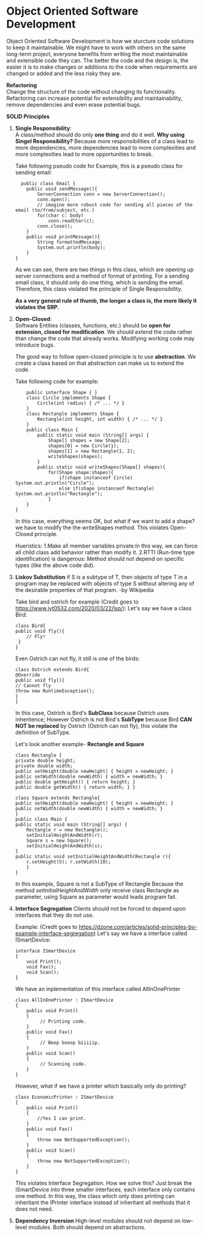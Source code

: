 # Object Oriented Software Development  

Object Oriented Software Development is how we sturcture code solutions to keep it maintainable. We might have to work with others on the same long-term project, everyone benefits from writing the most maintainable and extensible code they can. The better the code and the design is, the easier it is to make changes or additions to the code when requirements are changed or added and the less risky they are.

**Refactoring**  
Change the structure of the code without changing its functionality. Refactoring can increase potential for extensibility and maintainability, remove dependencies and even erase potential bugs.

**SOLID Principles**  
1. **Single Responsibility**:  
   A class/method should do only **one thing** and do it well. 
      **Why using Singel Responsibility?** 
      Because more responsibilities of a class lead to more dependencies, more dependencies lead to more complexities and more complexities lead to more opportunities to break.  

    Take following pseudo code for Example, this is a pseudo class for sending email:
    ```
      public class Email { 
    	public void sendMessage(){ 
    		ServerConnection conn = new ServerConnection(); 
    		conn.open();
    		// imagine more robust code for sending all pieces of the email (to/from/subject, etc.) 
    		for(char c: body) 
    			conn.readChar(c); 
    		conn.close(); 
    	} 
    	public void printMessage(){ 
    		String formattedMessage; 
    		System.out.println(body); 
    	} 
    }
    ```  
    As we can see, there are two things in this class, which are opening up server connections and a method of format of printing. For a sending email class, it should only do one thing, which is sending the email. Therefore, this class violated the principle of Single Responsibility.
    
    **As a very general rule of thumb, the longer a class is, the more likely it violates the SRP.**
1. **Open-Closed**:  
Software Entities (classes, functions, etc.) should be **open for extension, closed for modification**. We should extend the code rather than change the code that already works. Modifying working code may introduce bugs.
   
   The good way to follow open-closed principle is to use **abstraction**.  We create a class based on that abstraction can make us to extend the code.  

   Take following code for example:
    ``` 
        public interface Shape { } 
        class Circle implements Shape { 
        	Circle(int radius) { /* ... */ } 
        } 
        class Rectangle implements Shape { 
        	Rectangle(int height, int width) { /* ... */ } 
        } 
        public class Main { 
        	public static void main (String[] args) { 
        		Shape[] shapes = new Shape[2]; 
        		shapes[0] = new Circle(1); 
        		shapes[1] = new Rectangle(1, 2); 
        		writeShapes(shapes); 
        	} 
        	public static void writeShapes(Shape[] shapes){ 
        		for(Shape shape:shapes){ 
        			if(shape instanceof Circle) System.out.println("Circle"); 
        			else if(shape instanceof Rectangle) System.out.println("Rectangle"); 
        		} 
    	} 
    } 
    ```
    In this case, everything seems OK, but what if we want to add a shape? we have to modify the the writeShapes method. This violates Open-Closed principle.
    
    Hueristics:
    1.Make all member variables private:In this way, we can force all child class add behavior rather than modify it. 
    2.RTTI (Run-time type identification) is dangerous: Method should not depend on specific types (like the above code did).
1. **Liskov Substitution**
    if S is a subtype of T, then objects of type T in a program may be replaced with objects of type S without altering any of the desirable properties of that program. -by Wikipedia

    Take bird and ostrich for example (Credit goes to https://www.jyt0532.com/2020/03/22/lsp/):
   Let's say we have a class Bird:
    ```
    class Bird{
    public void fly(){
        // Fly!
     }
    }
    ```
    Even Ostrich can not fly, it still is one of the birds:
    ```
    class Ostrich extends Bird{
    @Override
    public void fly(){
    // Cannot fly
    throw new RuntimeException();
    }
    }
    ```
    In this case, Ostrich is Bird's **SubClass** because Ostrich uses inheritence; However Ostrich is not Bird's **SubType** because Bird **CAN NOT be replaced** by Ostrich (Ostrich can not fly), this violate the definition of SubType.
    
    Let's look another example- **Rectangle and Square**
    
    ```
    class Rectangle { 
	private double height; 
	private double width; 
	public setHeight(double newHeight) { height = newHeight; } 
	public setWidth(double newWidth) { width = newWidth; } 
	public double getHeight() { return height; } 
	public double getWidth() { return width; } } 
	
	class Square extends Rectangle{
	public setHeight(double newHeight) { height = newHeight; } 
	public setWidth(double newWidth) { width = newWidth; } 
	}
    public class Main { 
	public static void main (String[] args) { 
		Rectangle r = new Rectangle(); 
		setInitialHeightAndWidth(r); 
		Square s = new Square();
		setInitialHeightAndWidth(s); 
	} 
	public static void setInitialHeightAndWidth(Rectangle r){ 
		r.setHeight(5); r.setWidth(10); 
	    } 
    } 
    ```
    In this example, Square is not a SubType of Rectangle Because the method *setInitialHeightAndWidth* only receive class Rectangle as parameter, using Square as parameter would leads program fail.
    
1. **Interface Segregation**
Clients should not be forced to depend upon interfaces that they do not use.

    Example: (Credit goes to https://dzone.com/articles/solid-principles-by-example-interface-segregation)
    Let's say we have a interface called ISmartDevice:
    ```
    interface ISmartDevice
    {
        void Print();
        void Fax();
        void Scan();
    }
    ```
    We have an inplementation of this interface called AllInOnePrinter
    ```
    class AllInOnePrinter : ISmartDevice
    {
        public void Print()
        {
             // Printing code.
        }
        public void Fax()
        {
             // Beep booop biiiiip.
        }
        public void Scan()
        {
             // Scanning code.
        }
    }
    ```

    However, what if we have a printer which basically only do printing?
    ```
    class EconomicPrinter : ISmartDevice
    {
        public void Print()
        {
            //Yes I can print.
        }
        public void Fax()
        {
            throw new NotSupportedException();
        }
        public void Scan()
        {
            throw new NotSupportedException();
        }
    }
    ```
    This violates Interface Segregation. How we solve this? Just break the ISmartDevice into three smaller interfaces, each interface only contains one method. In this way, the class which only does printing can inheritant the IPrinter interface instead of inheritant all methods that it does not need.  

1. **Dependency Inversion**
   High-level modules should not depend on low-level modules. Both should depend on abstractions.

   
 
